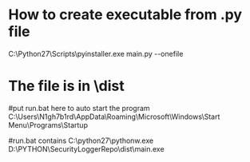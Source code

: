# How to create executable from .py file

C:\Python27\Scripts\pyinstaller.exe main.py --onefile

# The file is in \dist

#put run.bat here to auto start the program
C:\Users\N1gh7b1rd\AppData\Roaming\Microsoft\Windows\Start Menu\Programs\Startup

#run.bat contains
C:\python27\pythonw.exe
D:\PYTHON\SecurityLoggerRepo\dist\main.exe
